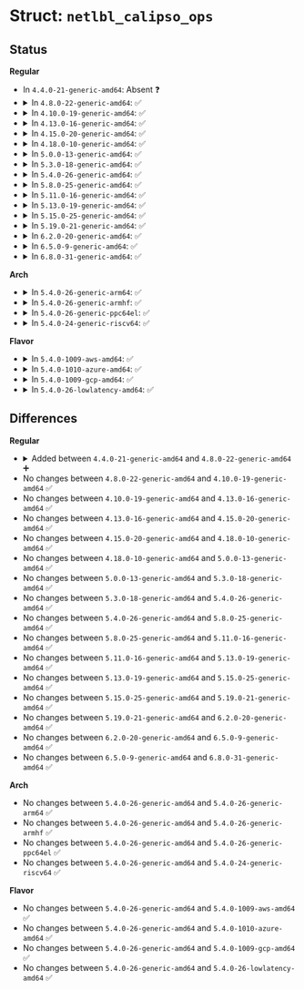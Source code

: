 # Struct: <code>netlbl_calipso_ops</code>

## Status
<b>Regular</b>
<ul>
<li>
In <code>4.4.0-21-generic-amd64</code>: Absent ❓
</li>
<li>
<details>
<summary>In <code>4.8.0-22-generic-amd64</code>: ✅</summary>

```c
struct netlbl_calipso_ops {
    int (*)(struct calipso_doi *, struct netlbl_audit *) doi_add;
    void (*)(struct calipso_doi *) doi_free;
    int (*)(u32, struct netlbl_audit *) doi_remove;
    struct calipso_doi * (*)(u32) doi_getdef;
    void (*)(struct calipso_doi *) doi_putdef;
    int (*)(u32 *, int (*)(struct calipso_doi *, void *), void *) doi_walk;
    int (*)(struct sock *, struct netlbl_lsm_secattr *) sock_getattr;
    int (*)(struct sock *, const struct calipso_doi *, const struct netlbl_lsm_secattr *) sock_setattr;
    void (*)(struct sock *) sock_delattr;
    int (*)(struct request_sock *, const struct calipso_doi *, const struct netlbl_lsm_secattr *) req_setattr;
    void (*)(struct request_sock *) req_delattr;
    int (*)(const unsigned char *, struct netlbl_lsm_secattr *) opt_getattr;
    unsigned char * (*)(const struct sk_buff *) skbuff_optptr;
    int (*)(struct sk_buff *, const struct calipso_doi *, const struct netlbl_lsm_secattr *) skbuff_setattr;
    int (*)(struct sk_buff *) skbuff_delattr;
    void (*)() cache_invalidate;
    int (*)(const unsigned char *, const struct netlbl_lsm_secattr *) cache_add;
}
```
</details>
</li>
<li>
<details>
<summary>In <code>4.10.0-19-generic-amd64</code>: ✅</summary>

```c
struct netlbl_calipso_ops {
    int (*)(struct calipso_doi *, struct netlbl_audit *) doi_add;
    void (*)(struct calipso_doi *) doi_free;
    int (*)(u32, struct netlbl_audit *) doi_remove;
    struct calipso_doi * (*)(u32) doi_getdef;
    void (*)(struct calipso_doi *) doi_putdef;
    int (*)(u32 *, int (*)(struct calipso_doi *, void *), void *) doi_walk;
    int (*)(struct sock *, struct netlbl_lsm_secattr *) sock_getattr;
    int (*)(struct sock *, const struct calipso_doi *, const struct netlbl_lsm_secattr *) sock_setattr;
    void (*)(struct sock *) sock_delattr;
    int (*)(struct request_sock *, const struct calipso_doi *, const struct netlbl_lsm_secattr *) req_setattr;
    void (*)(struct request_sock *) req_delattr;
    int (*)(const unsigned char *, struct netlbl_lsm_secattr *) opt_getattr;
    unsigned char * (*)(const struct sk_buff *) skbuff_optptr;
    int (*)(struct sk_buff *, const struct calipso_doi *, const struct netlbl_lsm_secattr *) skbuff_setattr;
    int (*)(struct sk_buff *) skbuff_delattr;
    void (*)() cache_invalidate;
    int (*)(const unsigned char *, const struct netlbl_lsm_secattr *) cache_add;
}
```
</details>
</li>
<li>
<details>
<summary>In <code>4.13.0-16-generic-amd64</code>: ✅</summary>

```c
struct netlbl_calipso_ops {
    int (*)(struct calipso_doi *, struct netlbl_audit *) doi_add;
    void (*)(struct calipso_doi *) doi_free;
    int (*)(u32, struct netlbl_audit *) doi_remove;
    struct calipso_doi * (*)(u32) doi_getdef;
    void (*)(struct calipso_doi *) doi_putdef;
    int (*)(u32 *, int (*)(struct calipso_doi *, void *), void *) doi_walk;
    int (*)(struct sock *, struct netlbl_lsm_secattr *) sock_getattr;
    int (*)(struct sock *, const struct calipso_doi *, const struct netlbl_lsm_secattr *) sock_setattr;
    void (*)(struct sock *) sock_delattr;
    int (*)(struct request_sock *, const struct calipso_doi *, const struct netlbl_lsm_secattr *) req_setattr;
    void (*)(struct request_sock *) req_delattr;
    int (*)(const unsigned char *, struct netlbl_lsm_secattr *) opt_getattr;
    unsigned char * (*)(const struct sk_buff *) skbuff_optptr;
    int (*)(struct sk_buff *, const struct calipso_doi *, const struct netlbl_lsm_secattr *) skbuff_setattr;
    int (*)(struct sk_buff *) skbuff_delattr;
    void (*)() cache_invalidate;
    int (*)(const unsigned char *, const struct netlbl_lsm_secattr *) cache_add;
}
```
</details>
</li>
<li>
<details>
<summary>In <code>4.15.0-20-generic-amd64</code>: ✅</summary>

```c
struct netlbl_calipso_ops {
    int (*)(struct calipso_doi *, struct netlbl_audit *) doi_add;
    void (*)(struct calipso_doi *) doi_free;
    int (*)(u32, struct netlbl_audit *) doi_remove;
    struct calipso_doi * (*)(u32) doi_getdef;
    void (*)(struct calipso_doi *) doi_putdef;
    int (*)(u32 *, int (*)(struct calipso_doi *, void *), void *) doi_walk;
    int (*)(struct sock *, struct netlbl_lsm_secattr *) sock_getattr;
    int (*)(struct sock *, const struct calipso_doi *, const struct netlbl_lsm_secattr *) sock_setattr;
    void (*)(struct sock *) sock_delattr;
    int (*)(struct request_sock *, const struct calipso_doi *, const struct netlbl_lsm_secattr *) req_setattr;
    void (*)(struct request_sock *) req_delattr;
    int (*)(const unsigned char *, struct netlbl_lsm_secattr *) opt_getattr;
    unsigned char * (*)(const struct sk_buff *) skbuff_optptr;
    int (*)(struct sk_buff *, const struct calipso_doi *, const struct netlbl_lsm_secattr *) skbuff_setattr;
    int (*)(struct sk_buff *) skbuff_delattr;
    void (*)() cache_invalidate;
    int (*)(const unsigned char *, const struct netlbl_lsm_secattr *) cache_add;
}
```
</details>
</li>
<li>
<details>
<summary>In <code>4.18.0-10-generic-amd64</code>: ✅</summary>

```c
struct netlbl_calipso_ops {
    int (*)(struct calipso_doi *, struct netlbl_audit *) doi_add;
    void (*)(struct calipso_doi *) doi_free;
    int (*)(u32, struct netlbl_audit *) doi_remove;
    struct calipso_doi * (*)(u32) doi_getdef;
    void (*)(struct calipso_doi *) doi_putdef;
    int (*)(u32 *, int (*)(struct calipso_doi *, void *), void *) doi_walk;
    int (*)(struct sock *, struct netlbl_lsm_secattr *) sock_getattr;
    int (*)(struct sock *, const struct calipso_doi *, const struct netlbl_lsm_secattr *) sock_setattr;
    void (*)(struct sock *) sock_delattr;
    int (*)(struct request_sock *, const struct calipso_doi *, const struct netlbl_lsm_secattr *) req_setattr;
    void (*)(struct request_sock *) req_delattr;
    int (*)(const unsigned char *, struct netlbl_lsm_secattr *) opt_getattr;
    unsigned char * (*)(const struct sk_buff *) skbuff_optptr;
    int (*)(struct sk_buff *, const struct calipso_doi *, const struct netlbl_lsm_secattr *) skbuff_setattr;
    int (*)(struct sk_buff *) skbuff_delattr;
    void (*)() cache_invalidate;
    int (*)(const unsigned char *, const struct netlbl_lsm_secattr *) cache_add;
}
```
</details>
</li>
<li>
<details>
<summary>In <code>5.0.0-13-generic-amd64</code>: ✅</summary>

```c
struct netlbl_calipso_ops {
    int (*)(struct calipso_doi *, struct netlbl_audit *) doi_add;
    void (*)(struct calipso_doi *) doi_free;
    int (*)(u32, struct netlbl_audit *) doi_remove;
    struct calipso_doi * (*)(u32) doi_getdef;
    void (*)(struct calipso_doi *) doi_putdef;
    int (*)(u32 *, int (*)(struct calipso_doi *, void *), void *) doi_walk;
    int (*)(struct sock *, struct netlbl_lsm_secattr *) sock_getattr;
    int (*)(struct sock *, const struct calipso_doi *, const struct netlbl_lsm_secattr *) sock_setattr;
    void (*)(struct sock *) sock_delattr;
    int (*)(struct request_sock *, const struct calipso_doi *, const struct netlbl_lsm_secattr *) req_setattr;
    void (*)(struct request_sock *) req_delattr;
    int (*)(const unsigned char *, struct netlbl_lsm_secattr *) opt_getattr;
    unsigned char * (*)(const struct sk_buff *) skbuff_optptr;
    int (*)(struct sk_buff *, const struct calipso_doi *, const struct netlbl_lsm_secattr *) skbuff_setattr;
    int (*)(struct sk_buff *) skbuff_delattr;
    void (*)() cache_invalidate;
    int (*)(const unsigned char *, const struct netlbl_lsm_secattr *) cache_add;
}
```
</details>
</li>
<li>
<details>
<summary>In <code>5.3.0-18-generic-amd64</code>: ✅</summary>

```c
struct netlbl_calipso_ops {
    int (*)(struct calipso_doi *, struct netlbl_audit *) doi_add;
    void (*)(struct calipso_doi *) doi_free;
    int (*)(u32, struct netlbl_audit *) doi_remove;
    struct calipso_doi * (*)(u32) doi_getdef;
    void (*)(struct calipso_doi *) doi_putdef;
    int (*)(u32 *, int (*)(struct calipso_doi *, void *), void *) doi_walk;
    int (*)(struct sock *, struct netlbl_lsm_secattr *) sock_getattr;
    int (*)(struct sock *, const struct calipso_doi *, const struct netlbl_lsm_secattr *) sock_setattr;
    void (*)(struct sock *) sock_delattr;
    int (*)(struct request_sock *, const struct calipso_doi *, const struct netlbl_lsm_secattr *) req_setattr;
    void (*)(struct request_sock *) req_delattr;
    int (*)(const unsigned char *, struct netlbl_lsm_secattr *) opt_getattr;
    unsigned char * (*)(const struct sk_buff *) skbuff_optptr;
    int (*)(struct sk_buff *, const struct calipso_doi *, const struct netlbl_lsm_secattr *) skbuff_setattr;
    int (*)(struct sk_buff *) skbuff_delattr;
    void (*)() cache_invalidate;
    int (*)(const unsigned char *, const struct netlbl_lsm_secattr *) cache_add;
}
```
</details>
</li>
<li>
<details>
<summary>In <code>5.4.0-26-generic-amd64</code>: ✅</summary>

```c
struct netlbl_calipso_ops {
    int (*)(struct calipso_doi *, struct netlbl_audit *) doi_add;
    void (*)(struct calipso_doi *) doi_free;
    int (*)(u32, struct netlbl_audit *) doi_remove;
    struct calipso_doi * (*)(u32) doi_getdef;
    void (*)(struct calipso_doi *) doi_putdef;
    int (*)(u32 *, int (*)(struct calipso_doi *, void *), void *) doi_walk;
    int (*)(struct sock *, struct netlbl_lsm_secattr *) sock_getattr;
    int (*)(struct sock *, const struct calipso_doi *, const struct netlbl_lsm_secattr *) sock_setattr;
    void (*)(struct sock *) sock_delattr;
    int (*)(struct request_sock *, const struct calipso_doi *, const struct netlbl_lsm_secattr *) req_setattr;
    void (*)(struct request_sock *) req_delattr;
    int (*)(const unsigned char *, struct netlbl_lsm_secattr *) opt_getattr;
    unsigned char * (*)(const struct sk_buff *) skbuff_optptr;
    int (*)(struct sk_buff *, const struct calipso_doi *, const struct netlbl_lsm_secattr *) skbuff_setattr;
    int (*)(struct sk_buff *) skbuff_delattr;
    void (*)() cache_invalidate;
    int (*)(const unsigned char *, const struct netlbl_lsm_secattr *) cache_add;
}
```
</details>
</li>
<li>
<details>
<summary>In <code>5.8.0-25-generic-amd64</code>: ✅</summary>

```c
struct netlbl_calipso_ops {
    int (*)(struct calipso_doi *, struct netlbl_audit *) doi_add;
    void (*)(struct calipso_doi *) doi_free;
    int (*)(u32, struct netlbl_audit *) doi_remove;
    struct calipso_doi * (*)(u32) doi_getdef;
    void (*)(struct calipso_doi *) doi_putdef;
    int (*)(u32 *, int (*)(struct calipso_doi *, void *), void *) doi_walk;
    int (*)(struct sock *, struct netlbl_lsm_secattr *) sock_getattr;
    int (*)(struct sock *, const struct calipso_doi *, const struct netlbl_lsm_secattr *) sock_setattr;
    void (*)(struct sock *) sock_delattr;
    int (*)(struct request_sock *, const struct calipso_doi *, const struct netlbl_lsm_secattr *) req_setattr;
    void (*)(struct request_sock *) req_delattr;
    int (*)(const unsigned char *, struct netlbl_lsm_secattr *) opt_getattr;
    unsigned char * (*)(const struct sk_buff *) skbuff_optptr;
    int (*)(struct sk_buff *, const struct calipso_doi *, const struct netlbl_lsm_secattr *) skbuff_setattr;
    int (*)(struct sk_buff *) skbuff_delattr;
    void (*)() cache_invalidate;
    int (*)(const unsigned char *, const struct netlbl_lsm_secattr *) cache_add;
}
```
</details>
</li>
<li>
<details>
<summary>In <code>5.11.0-16-generic-amd64</code>: ✅</summary>

```c
struct netlbl_calipso_ops {
    int (*)(struct calipso_doi *, struct netlbl_audit *) doi_add;
    void (*)(struct calipso_doi *) doi_free;
    int (*)(u32, struct netlbl_audit *) doi_remove;
    struct calipso_doi * (*)(u32) doi_getdef;
    void (*)(struct calipso_doi *) doi_putdef;
    int (*)(u32 *, int (*)(struct calipso_doi *, void *), void *) doi_walk;
    int (*)(struct sock *, struct netlbl_lsm_secattr *) sock_getattr;
    int (*)(struct sock *, const struct calipso_doi *, const struct netlbl_lsm_secattr *) sock_setattr;
    void (*)(struct sock *) sock_delattr;
    int (*)(struct request_sock *, const struct calipso_doi *, const struct netlbl_lsm_secattr *) req_setattr;
    void (*)(struct request_sock *) req_delattr;
    int (*)(const unsigned char *, struct netlbl_lsm_secattr *) opt_getattr;
    unsigned char * (*)(const struct sk_buff *) skbuff_optptr;
    int (*)(struct sk_buff *, const struct calipso_doi *, const struct netlbl_lsm_secattr *) skbuff_setattr;
    int (*)(struct sk_buff *) skbuff_delattr;
    void (*)() cache_invalidate;
    int (*)(const unsigned char *, const struct netlbl_lsm_secattr *) cache_add;
}
```
</details>
</li>
<li>
<details>
<summary>In <code>5.13.0-19-generic-amd64</code>: ✅</summary>

```c
struct netlbl_calipso_ops {
    int (*)(struct calipso_doi *, struct netlbl_audit *) doi_add;
    void (*)(struct calipso_doi *) doi_free;
    int (*)(u32, struct netlbl_audit *) doi_remove;
    struct calipso_doi * (*)(u32) doi_getdef;
    void (*)(struct calipso_doi *) doi_putdef;
    int (*)(u32 *, int (*)(struct calipso_doi *, void *), void *) doi_walk;
    int (*)(struct sock *, struct netlbl_lsm_secattr *) sock_getattr;
    int (*)(struct sock *, const struct calipso_doi *, const struct netlbl_lsm_secattr *) sock_setattr;
    void (*)(struct sock *) sock_delattr;
    int (*)(struct request_sock *, const struct calipso_doi *, const struct netlbl_lsm_secattr *) req_setattr;
    void (*)(struct request_sock *) req_delattr;
    int (*)(const unsigned char *, struct netlbl_lsm_secattr *) opt_getattr;
    unsigned char * (*)(const struct sk_buff *) skbuff_optptr;
    int (*)(struct sk_buff *, const struct calipso_doi *, const struct netlbl_lsm_secattr *) skbuff_setattr;
    int (*)(struct sk_buff *) skbuff_delattr;
    void (*)() cache_invalidate;
    int (*)(const unsigned char *, const struct netlbl_lsm_secattr *) cache_add;
}
```
</details>
</li>
<li>
<details>
<summary>In <code>5.15.0-25-generic-amd64</code>: ✅</summary>

```c
struct netlbl_calipso_ops {
    int (*)(struct calipso_doi *, struct netlbl_audit *) doi_add;
    void (*)(struct calipso_doi *) doi_free;
    int (*)(u32, struct netlbl_audit *) doi_remove;
    struct calipso_doi * (*)(u32) doi_getdef;
    void (*)(struct calipso_doi *) doi_putdef;
    int (*)(u32 *, int (*)(struct calipso_doi *, void *), void *) doi_walk;
    int (*)(struct sock *, struct netlbl_lsm_secattr *) sock_getattr;
    int (*)(struct sock *, const struct calipso_doi *, const struct netlbl_lsm_secattr *) sock_setattr;
    void (*)(struct sock *) sock_delattr;
    int (*)(struct request_sock *, const struct calipso_doi *, const struct netlbl_lsm_secattr *) req_setattr;
    void (*)(struct request_sock *) req_delattr;
    int (*)(const unsigned char *, struct netlbl_lsm_secattr *) opt_getattr;
    unsigned char * (*)(const struct sk_buff *) skbuff_optptr;
    int (*)(struct sk_buff *, const struct calipso_doi *, const struct netlbl_lsm_secattr *) skbuff_setattr;
    int (*)(struct sk_buff *) skbuff_delattr;
    void (*)() cache_invalidate;
    int (*)(const unsigned char *, const struct netlbl_lsm_secattr *) cache_add;
}
```
</details>
</li>
<li>
<details>
<summary>In <code>5.19.0-21-generic-amd64</code>: ✅</summary>

```c
struct netlbl_calipso_ops {
    int (*)(struct calipso_doi *, struct netlbl_audit *) doi_add;
    void (*)(struct calipso_doi *) doi_free;
    int (*)(u32, struct netlbl_audit *) doi_remove;
    struct calipso_doi * (*)(u32) doi_getdef;
    void (*)(struct calipso_doi *) doi_putdef;
    int (*)(u32 *, int (*)(struct calipso_doi *, void *), void *) doi_walk;
    int (*)(struct sock *, struct netlbl_lsm_secattr *) sock_getattr;
    int (*)(struct sock *, const struct calipso_doi *, const struct netlbl_lsm_secattr *) sock_setattr;
    void (*)(struct sock *) sock_delattr;
    int (*)(struct request_sock *, const struct calipso_doi *, const struct netlbl_lsm_secattr *) req_setattr;
    void (*)(struct request_sock *) req_delattr;
    int (*)(const unsigned char *, struct netlbl_lsm_secattr *) opt_getattr;
    unsigned char * (*)(const struct sk_buff *) skbuff_optptr;
    int (*)(struct sk_buff *, const struct calipso_doi *, const struct netlbl_lsm_secattr *) skbuff_setattr;
    int (*)(struct sk_buff *) skbuff_delattr;
    void (*)() cache_invalidate;
    int (*)(const unsigned char *, const struct netlbl_lsm_secattr *) cache_add;
}
```
</details>
</li>
<li>
<details>
<summary>In <code>6.2.0-20-generic-amd64</code>: ✅</summary>

```c
struct netlbl_calipso_ops {
    int (*)(struct calipso_doi *, struct netlbl_audit *) doi_add;
    void (*)(struct calipso_doi *) doi_free;
    int (*)(u32, struct netlbl_audit *) doi_remove;
    struct calipso_doi * (*)(u32) doi_getdef;
    void (*)(struct calipso_doi *) doi_putdef;
    int (*)(u32 *, int (*)(struct calipso_doi *, void *), void *) doi_walk;
    int (*)(struct sock *, struct netlbl_lsm_secattr *) sock_getattr;
    int (*)(struct sock *, const struct calipso_doi *, const struct netlbl_lsm_secattr *) sock_setattr;
    void (*)(struct sock *) sock_delattr;
    int (*)(struct request_sock *, const struct calipso_doi *, const struct netlbl_lsm_secattr *) req_setattr;
    void (*)(struct request_sock *) req_delattr;
    int (*)(const unsigned char *, struct netlbl_lsm_secattr *) opt_getattr;
    unsigned char * (*)(const struct sk_buff *) skbuff_optptr;
    int (*)(struct sk_buff *, const struct calipso_doi *, const struct netlbl_lsm_secattr *) skbuff_setattr;
    int (*)(struct sk_buff *) skbuff_delattr;
    void (*)() cache_invalidate;
    int (*)(const unsigned char *, const struct netlbl_lsm_secattr *) cache_add;
}
```
</details>
</li>
<li>
<details>
<summary>In <code>6.5.0-9-generic-amd64</code>: ✅</summary>

```c
struct netlbl_calipso_ops {
    int (*)(struct calipso_doi *, struct netlbl_audit *) doi_add;
    void (*)(struct calipso_doi *) doi_free;
    int (*)(u32, struct netlbl_audit *) doi_remove;
    struct calipso_doi * (*)(u32) doi_getdef;
    void (*)(struct calipso_doi *) doi_putdef;
    int (*)(u32 *, int (*)(struct calipso_doi *, void *), void *) doi_walk;
    int (*)(struct sock *, struct netlbl_lsm_secattr *) sock_getattr;
    int (*)(struct sock *, const struct calipso_doi *, const struct netlbl_lsm_secattr *) sock_setattr;
    void (*)(struct sock *) sock_delattr;
    int (*)(struct request_sock *, const struct calipso_doi *, const struct netlbl_lsm_secattr *) req_setattr;
    void (*)(struct request_sock *) req_delattr;
    int (*)(const unsigned char *, struct netlbl_lsm_secattr *) opt_getattr;
    unsigned char * (*)(const struct sk_buff *) skbuff_optptr;
    int (*)(struct sk_buff *, const struct calipso_doi *, const struct netlbl_lsm_secattr *) skbuff_setattr;
    int (*)(struct sk_buff *) skbuff_delattr;
    void (*)() cache_invalidate;
    int (*)(const unsigned char *, const struct netlbl_lsm_secattr *) cache_add;
}
```
</details>
</li>
<li>
<details>
<summary>In <code>6.8.0-31-generic-amd64</code>: ✅</summary>

```c
struct netlbl_calipso_ops {
    int (*)(struct calipso_doi *, struct netlbl_audit *) doi_add;
    void (*)(struct calipso_doi *) doi_free;
    int (*)(u32, struct netlbl_audit *) doi_remove;
    struct calipso_doi * (*)(u32) doi_getdef;
    void (*)(struct calipso_doi *) doi_putdef;
    int (*)(u32 *, int (*)(struct calipso_doi *, void *), void *) doi_walk;
    int (*)(struct sock *, struct netlbl_lsm_secattr *) sock_getattr;
    int (*)(struct sock *, const struct calipso_doi *, const struct netlbl_lsm_secattr *) sock_setattr;
    void (*)(struct sock *) sock_delattr;
    int (*)(struct request_sock *, const struct calipso_doi *, const struct netlbl_lsm_secattr *) req_setattr;
    void (*)(struct request_sock *) req_delattr;
    int (*)(const unsigned char *, struct netlbl_lsm_secattr *) opt_getattr;
    unsigned char * (*)(const struct sk_buff *) skbuff_optptr;
    int (*)(struct sk_buff *, const struct calipso_doi *, const struct netlbl_lsm_secattr *) skbuff_setattr;
    int (*)(struct sk_buff *) skbuff_delattr;
    void (*)() cache_invalidate;
    int (*)(const unsigned char *, const struct netlbl_lsm_secattr *) cache_add;
}
```
</details>
</li>
</ul>
<b>Arch</b>
<ul>
<li>
<details>
<summary>In <code>5.4.0-26-generic-arm64</code>: ✅</summary>

```c
struct netlbl_calipso_ops {
    int (*)(struct calipso_doi *, struct netlbl_audit *) doi_add;
    void (*)(struct calipso_doi *) doi_free;
    int (*)(u32, struct netlbl_audit *) doi_remove;
    struct calipso_doi * (*)(u32) doi_getdef;
    void (*)(struct calipso_doi *) doi_putdef;
    int (*)(u32 *, int (*)(struct calipso_doi *, void *), void *) doi_walk;
    int (*)(struct sock *, struct netlbl_lsm_secattr *) sock_getattr;
    int (*)(struct sock *, const struct calipso_doi *, const struct netlbl_lsm_secattr *) sock_setattr;
    void (*)(struct sock *) sock_delattr;
    int (*)(struct request_sock *, const struct calipso_doi *, const struct netlbl_lsm_secattr *) req_setattr;
    void (*)(struct request_sock *) req_delattr;
    int (*)(const unsigned char *, struct netlbl_lsm_secattr *) opt_getattr;
    unsigned char * (*)(const struct sk_buff *) skbuff_optptr;
    int (*)(struct sk_buff *, const struct calipso_doi *, const struct netlbl_lsm_secattr *) skbuff_setattr;
    int (*)(struct sk_buff *) skbuff_delattr;
    void (*)() cache_invalidate;
    int (*)(const unsigned char *, const struct netlbl_lsm_secattr *) cache_add;
}
```
</details>
</li>
<li>
<details>
<summary>In <code>5.4.0-26-generic-armhf</code>: ✅</summary>

```c
struct netlbl_calipso_ops {
    int (*)(struct calipso_doi *, struct netlbl_audit *) doi_add;
    void (*)(struct calipso_doi *) doi_free;
    int (*)(u32, struct netlbl_audit *) doi_remove;
    struct calipso_doi * (*)(u32) doi_getdef;
    void (*)(struct calipso_doi *) doi_putdef;
    int (*)(u32 *, int (*)(struct calipso_doi *, void *), void *) doi_walk;
    int (*)(struct sock *, struct netlbl_lsm_secattr *) sock_getattr;
    int (*)(struct sock *, const struct calipso_doi *, const struct netlbl_lsm_secattr *) sock_setattr;
    void (*)(struct sock *) sock_delattr;
    int (*)(struct request_sock *, const struct calipso_doi *, const struct netlbl_lsm_secattr *) req_setattr;
    void (*)(struct request_sock *) req_delattr;
    int (*)(const unsigned char *, struct netlbl_lsm_secattr *) opt_getattr;
    unsigned char * (*)(const struct sk_buff *) skbuff_optptr;
    int (*)(struct sk_buff *, const struct calipso_doi *, const struct netlbl_lsm_secattr *) skbuff_setattr;
    int (*)(struct sk_buff *) skbuff_delattr;
    void (*)() cache_invalidate;
    int (*)(const unsigned char *, const struct netlbl_lsm_secattr *) cache_add;
}
```
</details>
</li>
<li>
<details>
<summary>In <code>5.4.0-26-generic-ppc64el</code>: ✅</summary>

```c
struct netlbl_calipso_ops {
    int (*)(struct calipso_doi *, struct netlbl_audit *) doi_add;
    void (*)(struct calipso_doi *) doi_free;
    int (*)(u32, struct netlbl_audit *) doi_remove;
    struct calipso_doi * (*)(u32) doi_getdef;
    void (*)(struct calipso_doi *) doi_putdef;
    int (*)(u32 *, int (*)(struct calipso_doi *, void *), void *) doi_walk;
    int (*)(struct sock *, struct netlbl_lsm_secattr *) sock_getattr;
    int (*)(struct sock *, const struct calipso_doi *, const struct netlbl_lsm_secattr *) sock_setattr;
    void (*)(struct sock *) sock_delattr;
    int (*)(struct request_sock *, const struct calipso_doi *, const struct netlbl_lsm_secattr *) req_setattr;
    void (*)(struct request_sock *) req_delattr;
    int (*)(const unsigned char *, struct netlbl_lsm_secattr *) opt_getattr;
    unsigned char * (*)(const struct sk_buff *) skbuff_optptr;
    int (*)(struct sk_buff *, const struct calipso_doi *, const struct netlbl_lsm_secattr *) skbuff_setattr;
    int (*)(struct sk_buff *) skbuff_delattr;
    void (*)() cache_invalidate;
    int (*)(const unsigned char *, const struct netlbl_lsm_secattr *) cache_add;
}
```
</details>
</li>
<li>
<details>
<summary>In <code>5.4.0-24-generic-riscv64</code>: ✅</summary>

```c
struct netlbl_calipso_ops {
    int (*)(struct calipso_doi *, struct netlbl_audit *) doi_add;
    void (*)(struct calipso_doi *) doi_free;
    int (*)(u32, struct netlbl_audit *) doi_remove;
    struct calipso_doi * (*)(u32) doi_getdef;
    void (*)(struct calipso_doi *) doi_putdef;
    int (*)(u32 *, int (*)(struct calipso_doi *, void *), void *) doi_walk;
    int (*)(struct sock *, struct netlbl_lsm_secattr *) sock_getattr;
    int (*)(struct sock *, const struct calipso_doi *, const struct netlbl_lsm_secattr *) sock_setattr;
    void (*)(struct sock *) sock_delattr;
    int (*)(struct request_sock *, const struct calipso_doi *, const struct netlbl_lsm_secattr *) req_setattr;
    void (*)(struct request_sock *) req_delattr;
    int (*)(const unsigned char *, struct netlbl_lsm_secattr *) opt_getattr;
    unsigned char * (*)(const struct sk_buff *) skbuff_optptr;
    int (*)(struct sk_buff *, const struct calipso_doi *, const struct netlbl_lsm_secattr *) skbuff_setattr;
    int (*)(struct sk_buff *) skbuff_delattr;
    void (*)() cache_invalidate;
    int (*)(const unsigned char *, const struct netlbl_lsm_secattr *) cache_add;
}
```
</details>
</li>
</ul>
<b>Flavor</b>
<ul>
<li>
<details>
<summary>In <code>5.4.0-1009-aws-amd64</code>: ✅</summary>

```c
struct netlbl_calipso_ops {
    int (*)(struct calipso_doi *, struct netlbl_audit *) doi_add;
    void (*)(struct calipso_doi *) doi_free;
    int (*)(u32, struct netlbl_audit *) doi_remove;
    struct calipso_doi * (*)(u32) doi_getdef;
    void (*)(struct calipso_doi *) doi_putdef;
    int (*)(u32 *, int (*)(struct calipso_doi *, void *), void *) doi_walk;
    int (*)(struct sock *, struct netlbl_lsm_secattr *) sock_getattr;
    int (*)(struct sock *, const struct calipso_doi *, const struct netlbl_lsm_secattr *) sock_setattr;
    void (*)(struct sock *) sock_delattr;
    int (*)(struct request_sock *, const struct calipso_doi *, const struct netlbl_lsm_secattr *) req_setattr;
    void (*)(struct request_sock *) req_delattr;
    int (*)(const unsigned char *, struct netlbl_lsm_secattr *) opt_getattr;
    unsigned char * (*)(const struct sk_buff *) skbuff_optptr;
    int (*)(struct sk_buff *, const struct calipso_doi *, const struct netlbl_lsm_secattr *) skbuff_setattr;
    int (*)(struct sk_buff *) skbuff_delattr;
    void (*)() cache_invalidate;
    int (*)(const unsigned char *, const struct netlbl_lsm_secattr *) cache_add;
}
```
</details>
</li>
<li>
<details>
<summary>In <code>5.4.0-1010-azure-amd64</code>: ✅</summary>

```c
struct netlbl_calipso_ops {
    int (*)(struct calipso_doi *, struct netlbl_audit *) doi_add;
    void (*)(struct calipso_doi *) doi_free;
    int (*)(u32, struct netlbl_audit *) doi_remove;
    struct calipso_doi * (*)(u32) doi_getdef;
    void (*)(struct calipso_doi *) doi_putdef;
    int (*)(u32 *, int (*)(struct calipso_doi *, void *), void *) doi_walk;
    int (*)(struct sock *, struct netlbl_lsm_secattr *) sock_getattr;
    int (*)(struct sock *, const struct calipso_doi *, const struct netlbl_lsm_secattr *) sock_setattr;
    void (*)(struct sock *) sock_delattr;
    int (*)(struct request_sock *, const struct calipso_doi *, const struct netlbl_lsm_secattr *) req_setattr;
    void (*)(struct request_sock *) req_delattr;
    int (*)(const unsigned char *, struct netlbl_lsm_secattr *) opt_getattr;
    unsigned char * (*)(const struct sk_buff *) skbuff_optptr;
    int (*)(struct sk_buff *, const struct calipso_doi *, const struct netlbl_lsm_secattr *) skbuff_setattr;
    int (*)(struct sk_buff *) skbuff_delattr;
    void (*)() cache_invalidate;
    int (*)(const unsigned char *, const struct netlbl_lsm_secattr *) cache_add;
}
```
</details>
</li>
<li>
<details>
<summary>In <code>5.4.0-1009-gcp-amd64</code>: ✅</summary>

```c
struct netlbl_calipso_ops {
    int (*)(struct calipso_doi *, struct netlbl_audit *) doi_add;
    void (*)(struct calipso_doi *) doi_free;
    int (*)(u32, struct netlbl_audit *) doi_remove;
    struct calipso_doi * (*)(u32) doi_getdef;
    void (*)(struct calipso_doi *) doi_putdef;
    int (*)(u32 *, int (*)(struct calipso_doi *, void *), void *) doi_walk;
    int (*)(struct sock *, struct netlbl_lsm_secattr *) sock_getattr;
    int (*)(struct sock *, const struct calipso_doi *, const struct netlbl_lsm_secattr *) sock_setattr;
    void (*)(struct sock *) sock_delattr;
    int (*)(struct request_sock *, const struct calipso_doi *, const struct netlbl_lsm_secattr *) req_setattr;
    void (*)(struct request_sock *) req_delattr;
    int (*)(const unsigned char *, struct netlbl_lsm_secattr *) opt_getattr;
    unsigned char * (*)(const struct sk_buff *) skbuff_optptr;
    int (*)(struct sk_buff *, const struct calipso_doi *, const struct netlbl_lsm_secattr *) skbuff_setattr;
    int (*)(struct sk_buff *) skbuff_delattr;
    void (*)() cache_invalidate;
    int (*)(const unsigned char *, const struct netlbl_lsm_secattr *) cache_add;
}
```
</details>
</li>
<li>
<details>
<summary>In <code>5.4.0-26-lowlatency-amd64</code>: ✅</summary>

```c
struct netlbl_calipso_ops {
    int (*)(struct calipso_doi *, struct netlbl_audit *) doi_add;
    void (*)(struct calipso_doi *) doi_free;
    int (*)(u32, struct netlbl_audit *) doi_remove;
    struct calipso_doi * (*)(u32) doi_getdef;
    void (*)(struct calipso_doi *) doi_putdef;
    int (*)(u32 *, int (*)(struct calipso_doi *, void *), void *) doi_walk;
    int (*)(struct sock *, struct netlbl_lsm_secattr *) sock_getattr;
    int (*)(struct sock *, const struct calipso_doi *, const struct netlbl_lsm_secattr *) sock_setattr;
    void (*)(struct sock *) sock_delattr;
    int (*)(struct request_sock *, const struct calipso_doi *, const struct netlbl_lsm_secattr *) req_setattr;
    void (*)(struct request_sock *) req_delattr;
    int (*)(const unsigned char *, struct netlbl_lsm_secattr *) opt_getattr;
    unsigned char * (*)(const struct sk_buff *) skbuff_optptr;
    int (*)(struct sk_buff *, const struct calipso_doi *, const struct netlbl_lsm_secattr *) skbuff_setattr;
    int (*)(struct sk_buff *) skbuff_delattr;
    void (*)() cache_invalidate;
    int (*)(const unsigned char *, const struct netlbl_lsm_secattr *) cache_add;
}
```
</details>
</li>
</ul>

## Differences
<b>Regular</b>
<ul>
<li>
<details>
<summary>Added between <code>4.4.0-21-generic-amd64</code> and <code>4.8.0-22-generic-amd64</code> ➕</summary>

```c
struct netlbl_calipso_ops {
    int (*)(struct calipso_doi *, struct netlbl_audit *) doi_add;
    void (*)(struct calipso_doi *) doi_free;
    int (*)(u32, struct netlbl_audit *) doi_remove;
    struct calipso_doi * (*)(u32) doi_getdef;
    void (*)(struct calipso_doi *) doi_putdef;
    int (*)(u32 *, int (*)(struct calipso_doi *, void *), void *) doi_walk;
    int (*)(struct sock *, struct netlbl_lsm_secattr *) sock_getattr;
    int (*)(struct sock *, const struct calipso_doi *, const struct netlbl_lsm_secattr *) sock_setattr;
    void (*)(struct sock *) sock_delattr;
    int (*)(struct request_sock *, const struct calipso_doi *, const struct netlbl_lsm_secattr *) req_setattr;
    void (*)(struct request_sock *) req_delattr;
    int (*)(const unsigned char *, struct netlbl_lsm_secattr *) opt_getattr;
    unsigned char * (*)(const struct sk_buff *) skbuff_optptr;
    int (*)(struct sk_buff *, const struct calipso_doi *, const struct netlbl_lsm_secattr *) skbuff_setattr;
    int (*)(struct sk_buff *) skbuff_delattr;
    void (*)() cache_invalidate;
    int (*)(const unsigned char *, const struct netlbl_lsm_secattr *) cache_add;
}
```
</details>
</li>
<li>
No changes between <code>4.8.0-22-generic-amd64</code> and <code>4.10.0-19-generic-amd64</code> ✅
</li>
<li>
No changes between <code>4.10.0-19-generic-amd64</code> and <code>4.13.0-16-generic-amd64</code> ✅
</li>
<li>
No changes between <code>4.13.0-16-generic-amd64</code> and <code>4.15.0-20-generic-amd64</code> ✅
</li>
<li>
No changes between <code>4.15.0-20-generic-amd64</code> and <code>4.18.0-10-generic-amd64</code> ✅
</li>
<li>
No changes between <code>4.18.0-10-generic-amd64</code> and <code>5.0.0-13-generic-amd64</code> ✅
</li>
<li>
No changes between <code>5.0.0-13-generic-amd64</code> and <code>5.3.0-18-generic-amd64</code> ✅
</li>
<li>
No changes between <code>5.3.0-18-generic-amd64</code> and <code>5.4.0-26-generic-amd64</code> ✅
</li>
<li>
No changes between <code>5.4.0-26-generic-amd64</code> and <code>5.8.0-25-generic-amd64</code> ✅
</li>
<li>
No changes between <code>5.8.0-25-generic-amd64</code> and <code>5.11.0-16-generic-amd64</code> ✅
</li>
<li>
No changes between <code>5.11.0-16-generic-amd64</code> and <code>5.13.0-19-generic-amd64</code> ✅
</li>
<li>
No changes between <code>5.13.0-19-generic-amd64</code> and <code>5.15.0-25-generic-amd64</code> ✅
</li>
<li>
No changes between <code>5.15.0-25-generic-amd64</code> and <code>5.19.0-21-generic-amd64</code> ✅
</li>
<li>
No changes between <code>5.19.0-21-generic-amd64</code> and <code>6.2.0-20-generic-amd64</code> ✅
</li>
<li>
No changes between <code>6.2.0-20-generic-amd64</code> and <code>6.5.0-9-generic-amd64</code> ✅
</li>
<li>
No changes between <code>6.5.0-9-generic-amd64</code> and <code>6.8.0-31-generic-amd64</code> ✅
</li>
</ul>
<b>Arch</b>
<ul>
<li>
No changes between <code>5.4.0-26-generic-amd64</code> and <code>5.4.0-26-generic-arm64</code> ✅
</li>
<li>
No changes between <code>5.4.0-26-generic-amd64</code> and <code>5.4.0-26-generic-armhf</code> ✅
</li>
<li>
No changes between <code>5.4.0-26-generic-amd64</code> and <code>5.4.0-26-generic-ppc64el</code> ✅
</li>
<li>
No changes between <code>5.4.0-26-generic-amd64</code> and <code>5.4.0-24-generic-riscv64</code> ✅
</li>
</ul>
<b>Flavor</b>
<ul>
<li>
No changes between <code>5.4.0-26-generic-amd64</code> and <code>5.4.0-1009-aws-amd64</code> ✅
</li>
<li>
No changes between <code>5.4.0-26-generic-amd64</code> and <code>5.4.0-1010-azure-amd64</code> ✅
</li>
<li>
No changes between <code>5.4.0-26-generic-amd64</code> and <code>5.4.0-1009-gcp-amd64</code> ✅
</li>
<li>
No changes between <code>5.4.0-26-generic-amd64</code> and <code>5.4.0-26-lowlatency-amd64</code> ✅
</li>
</ul>
